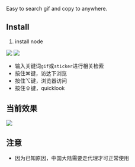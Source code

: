 Easy to search gif and copy to anywhere.

## Install

1. install node



![](https://img.shields.io/badge/version-v1.2-green?style=for-the-badge)
[![](https://img.shields.io/badge/download-click-blue?style=for-the-badge)](https://github.com/alanhe421/alfred-workflows/raw/master/giphy/Giphy.alfredworkflow)




<!-- more -->

- 输入关键词`gif`或`sticker`进行相关检索
- 按住⌘键，访达下浏览
- 按住⌥键，浏览器访问
- 按住⇧键，quicklook

## 当前效果

![](./screenshot.gif)

## 注意
- 因为已知原因，中国大陆需要走代理才可正常使用
